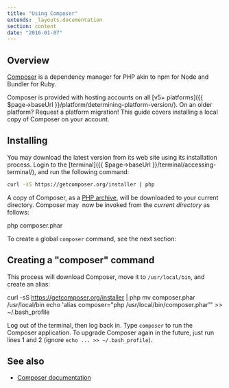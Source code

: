 ```yaml
---
title: "Using Composer"
extends: _layouts.documentation
section: content
date: "2016-01-07"
---
```


## Overview

[Composer](https://getcomposer.org/) is a dependency manager for PHP akin to npm for Node and Bundler for Ruby.

Composer is provided with hosting accounts on all [v5+ platforms]({{ $page->baseUrl }}/platform/determining-platform-version/). On an older platform? Request a platform migration! This guide covers installing a local copy of Composer on your account.

## Installing

You may download the latest version from its web site using its installation process. Login to the [terminal]({{ $page->baseUrl }}/terminal/accessing-terminal/), and run the following command:

```bash
curl -sS https://getcomposer.org/installer | php

```

A copy of Composer, as a [PHP archive](http://php.net/manual/en/book.phar.php), will be downloaded to your current directory. Composer may  now be invoked from the _current directory_ as follows:

php composer.phar

To create a global `composer` command, see the next section:

## Creating a "composer" command

This process will download Composer, move it to `/usr/local/bin`, and create an alias:

curl -sS https://getcomposer.org/installer | php
mv composer.phar /usr/local/bin
echo 'alias composer="php /usr/local/bin/composer.phar"' >> ~/.bash\_profile

Log out of the terminal, then log back in. Type `composer` to run the Composer application. To upgrade Composer again in the future, just run lines 1 and 2 (ignore `echo ... >> ~/.bash_profile`).

## See also

- [Composer documentation](https://getcomposer.org/doc/)
